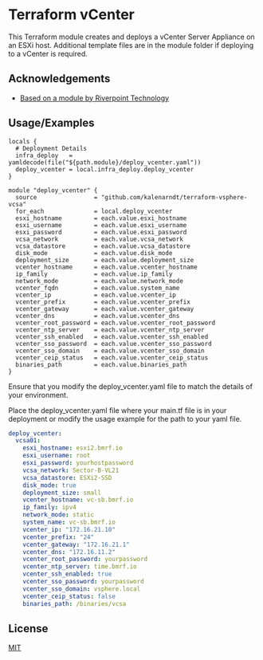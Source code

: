 
# Terraform vCenter

This Terraform module creates and deploys a vCenter Server Appliance on an ESXi host. Additional template files are in the module folder if deploying to a vCenter is required. 
## Acknowledgements

 - [Based on a module by Riverpoint Technology](https://github.com/rptcloud/terraform-vsphere-vcsa)
  ## Usage/Examples

```hcl
locals {
  # Deployment Details
  infra_deploy   = yamldecode(file("${path.module}/deploy_vcenter.yaml"))
  deploy_vcenter = local.infra_deploy.deploy_vcenter
}

module "deploy_vcenter" {
  source                = "github.com/kalenarndt/terraform-vsphere-vcsa"
  for_each              = local.deploy_vcenter
  esxi_hostname         = each.value.esxi_hostname
  esxi_username         = each.value.esxi_username
  esxi_password         = each.value.esxi_password
  vcsa_network          = each.value.vcsa_network
  vcsa_datastore        = each.value.vcsa_datastore
  disk_mode             = each.value.disk_mode
  deployment_size       = each.value.deployment_size
  vcenter_hostname      = each.value.vcenter_hostname
  ip_family             = each.value.ip_family
  network_mode          = each.value.network_mode
  vcenter_fqdn          = each.value.system_name
  vcenter_ip            = each.value.vcenter_ip
  vcenter_prefix        = each.value.vcenter_prefix
  vcenter_gateway       = each.value.vcenter_gateway
  vcenter_dns           = each.value.vcenter_dns
  vcenter_root_password = each.value.vcenter_root_password
  vcenter_ntp_server    = each.value.vcenter_ntp_server
  vcenter_ssh_enabled   = each.value.vcenter_ssh_enabled
  vcenter_sso_password  = each.value.vcenter_sso_password
  vcenter_sso_domain    = each.value.vcenter_sso_domain
  vcenter_ceip_status   = each.value.vcenter_ceip_status
  binaries_path         = each.value.binaries_path
}
```
Ensure that you modify the deploy_vcenter.yaml file to match the details of your environment. 

Place the deploy_vcenter.yaml file where your main.tf file is in your deployment or modify the usage example for the path to your yaml file.

```yaml
deploy_vcenter:
  vcsa01:
    esxi_hostname: esxi2.bmrf.io
    esxi_username: root
    esxi_password: yourhostpassword
    vcsa_network: Sector-B-VL21
    vcsa_datastore: ESXi2-SSD
    disk_mode: true
    deployment_size: small
    vcenter_hostname: vc-sb.bmrf.io
    ip_family: ipv4
    network_mode: static
    system_name: vc-sb.bmrf.io
    vcenter_ip: "172.16.21.10"
    vcenter_prefix: "24"
    vcenter_gateway: "172.16.21.1"
    vcenter_dns: "172.16.11.2"
    vcenter_root_password: yourpassword
    vcenter_ntp_server: time.bmrf.io
    vcenter_ssh_enabled: true
    vcenter_sso_password: yourpassword
    vcenter_sso_domain: vsphere.local
    vcenter_ceip_status: false
    binaries_path: /binaries/vcsa
```
## License

[MIT](https://choosealicense.com/licenses/mit/)

  
